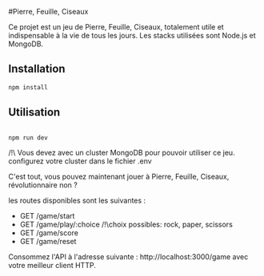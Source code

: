 #Pierre, Feuille, Ciseaux

Ce projet est un jeu de Pierre, Feuille, Ciseaux, totalement utile et indispensable à la vie de tous les jours.
Les stacks utilisées sont Node.js et MongoDB.

## Installation


```bash
npm install
```

## Utilisation

```bash

npm run dev
```

/!\ Vous devez avec un cluster MongoDB pour pouvoir utiliser ce jeu. configurez votre cluster dans le fichier .env


C'est tout, vous pouvez maintenant jouer à Pierre, Feuille, Ciseaux, révolutionnaire non ?

les routes disponibles sont les suivantes :

- GET /game/start
- GET /game/play/:choice  /!\choix possibles: rock, paper, scissors
- GET /game/score
- GET /game/reset

Consommez l'API à l'adresse suivante : http://localhost:3000/game avec votre meilleur client HTTP.


